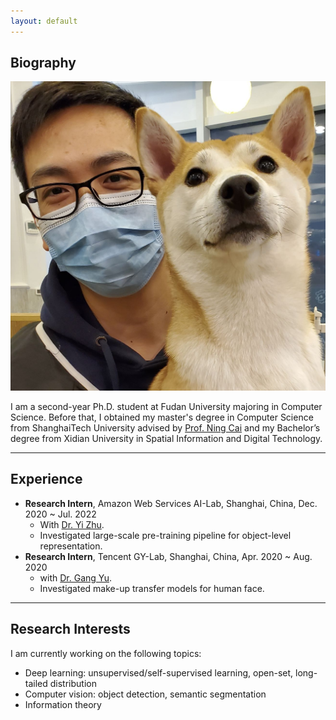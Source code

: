```yaml
---
layout: default
---
```


## Biography

<img class="profile-picture" src="./resources/my_pic.jpg">

I am a second-year Ph.D. student at Fudan University majoring in Computer Science. 
Before that, I obtained my master's degree in Computer Science from ShanghaiTech University advised by [Prof. Ning Cai](https://sist.shanghaitech.edu.cn/sist_en/2020/0814/c7582a54749/page.htm) and my Bachelor’s degree from Xidian University in Spatial Information and Digital Technology.

---

## Experience
* **Research Intern**, Amazon Web Services AI-Lab, Shanghai, China, Dec. 2020 ~ Jul. 2022
    - With [Dr. Yi Zhu](https://bryanyzhu.github.io/).
    - Investigated large-scale pre-training pipeline for object-level representation.
* **Research Intern**, Tencent GY-Lab, Shanghai, China, Apr. 2020 ~ Aug. 2020
    - with [Dr. Gang Yu](https://www.skicyyu.org/).
    - Investigated make-up transfer models for human face.

---

## Research Interests

I am currently working on the following topics:
* Deep learning: unsupervised/self-supervised learning, open-set, long-tailed distribution
* Computer vision: object detection, semantic segmentation
* Information theory

